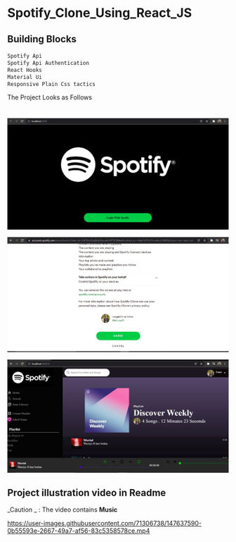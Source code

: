 # Spotify_Clone_Using_React_JS

## Building Blocks
  
    Spotify Api
    Spotify Api Authentication
    React Hooks
    Material Ui
    Responsive Plain Css tactics
    
The Project Looks as Follows
# 

![First Image](./demonstration/one.JPG) 

![Second Image](./demonstration/two.JPG) 

![Third Image](./demonstration/three.JPG) 

## Project illustration video in  Readme


_Caution _ :  The video contains **Music**  

https://user-images.githubusercontent.com/71306738/147637590-0b55593e-2667-49a7-af56-83c5358578ce.mp4


